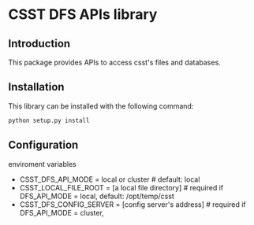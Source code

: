 # CSST DFS APIs library

## Introduction

This package provides APIs to access csst's files and databases.

## Installation

This library can be installed with the following command: 

```bash
python setup.py install
```

## Configuration

enviroment variables

- CSST_DFS_API_MODE = local or cluster         # default: local
- CSST_LOCAL_FILE_ROOT = [a local file directory] # required if DFS_API_MODE = local,  default: /opt/temp/csst
- CSST_DFS_CONFIG_SERVER = [config server's address] # required if DFS_API_MODE = cluster, 
